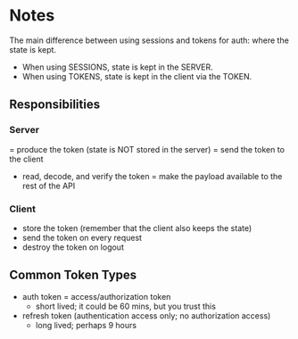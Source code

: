 # Notes

The main difference between using sessions and tokens for auth: where the state is kept.

- When using SESSIONS, state is kept in the SERVER.
- When using TOKENS, state is kept in the client via the TOKEN. 

## Responsibilities

### Server

= produce the token (state is NOT stored in the server)
= send the token to the client
- read, decode, and verify the token
= make the payload available to the rest of the API

### Client

- store the token (remember that the client also keeps the state)
- send the token on every request
- destroy the token on logout

## Common Token Types

- auth token
= access/authorization token 
    - short lived; it could be 60 mins, but you trust this
- refresh token (authentication access only; no authorization access)
    - long lived; perhaps 9 hours